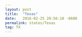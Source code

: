 ```yaml
---
layout: post
title:  "Texas"
date:   2016-02-25 20:56:10 -0600
permalink: states/Texas
tag: TX
---
```

